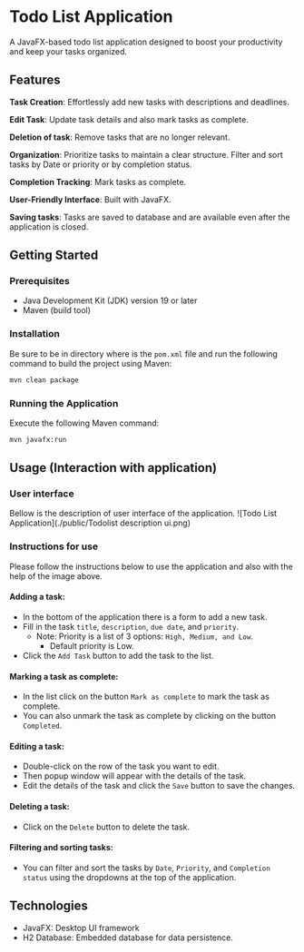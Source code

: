 # Todo List Application
A JavaFX-based todo list application designed to boost your productivity and keep your tasks organized.

## Features
**Task Creation**: Effortlessly add new tasks with descriptions and deadlines.

**Edit Task**: Update task details and also mark tasks as complete.

**Deletion of task**: Remove tasks that are no longer relevant.

**Organization**: Prioritize tasks to maintain a clear structure. Filter and sort tasks by Date or priority or by completion status.

**Completion Tracking**: Mark tasks as complete.

**User-Friendly Interface**: Built with JavaFX.

**Saving tasks**: Tasks are saved to database and are available even after the application is closed.

## Getting Started
### Prerequisites
- Java Development Kit (JDK) version 19 or later
- Maven (build tool)

### Installation
Be sure to be in directory where is the `pom.xml` file and run the following command to build the project using Maven:

```bash
mvn clean package
```

### Running the Application
Execute the following Maven command:

```bash
mvn javafx:run
```

## Usage (Interaction with application)
### User interface
Bellow is the description of user interface of the application.
![Todo List Application](./public/Todolist description ui.png)
### Instructions for use
Please follow the instructions below to use the application and also with the help of the image above.
#### Adding a task:
- In the bottom of the application there is a form to add a new task.
- Fill in the task `title`, `description`, `due date`, and `priority`.
  - Note: Priority is a list of 3 options: `High, Medium, and Low`.
    - Default priority is Low.
- Click the `Add Task` button to add the task to the list.

#### Marking a task as complete:
- In the list click on the button `Mark as complete` to mark the task as complete.
- You can also unmark the task as complete by clicking on the button `Completed`.

#### Editing a task:
- Double-click on the row of the task you want to edit.
- Then popup window will appear with the details of the task.
- Edit the details of the task and click the `Save` button to save the changes.

#### Deleting a task:
- Click on the `Delete` button to delete the task.

#### Filtering and sorting tasks:
- You can filter and sort the tasks by `Date`, `Priority`, and `Completion status` using the dropdowns at the top of the application.

## Technologies
- JavaFX: Desktop UI framework
- H2 Database: Embedded database for data persistence.
